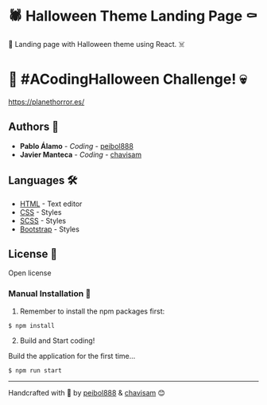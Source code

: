 # 🕷️ Halloween Theme Landing Page ⚰️

🧛 Landing page with Halloween theme using React. ☠️

# 🎃 #ACodingHalloween Challenge! 💀
https://planethorror.es/

## Authors 🤡

* **Pablo Álamo** - *Coding* - [peibol888](https://github.com/peibol888)
* **Javier Manteca** - *Coding* - [chavisam](https://github.com/chavisam)

## Languages 🛠️

* [HTML](https://es.wikipedia.org/wiki/HTML5) - Text editor
* [CSS](https://developer.mozilla.org/es/docs/Web/CSS) - Styles
* [SCSS](https://sass-lang.com/) - Styles
* [Bootstrap](https://getbootstrap.com/) - Styles

## License 👻

Open license

### Manual Installation 🧟

1) Remember to install the npm packages first:
```
$ npm install
```

2) Build and Start coding!

Build the application for the first time...

```
$ npm run start
```

---
Handcrafted with 🖤 by [peibol888](https://github.com/peibol888) & [chavisam](https://github.com/chavisam) 😊
